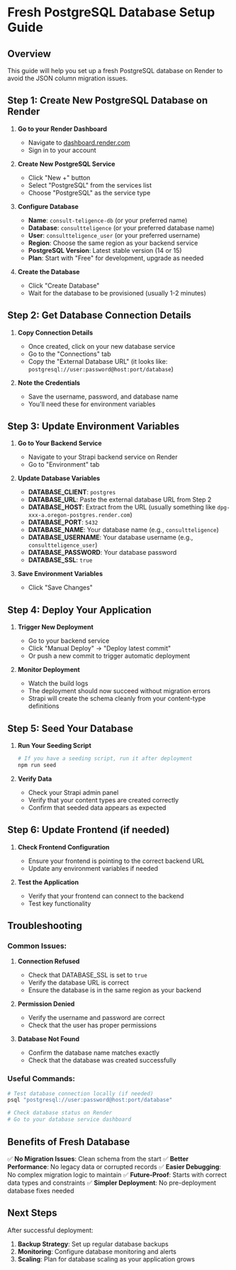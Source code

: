# Fresh PostgreSQL Database Setup Guide

## Overview
This guide will help you set up a fresh PostgreSQL database on Render to avoid the JSON column migration issues.

## Step 1: Create New PostgreSQL Database on Render

1. **Go to your Render Dashboard**
   - Navigate to [dashboard.render.com](https://dashboard.render.com)
   - Sign in to your account

2. **Create New PostgreSQL Service**
   - Click "New +" button
   - Select "PostgreSQL" from the services list
   - Choose "PostgreSQL" as the service type

3. **Configure Database**
   - **Name**: `consult-teligence-db` (or your preferred name)
   - **Database**: `consultteligence` (or your preferred database name)
   - **User**: `consultteligence_user` (or your preferred username)
   - **Region**: Choose the same region as your backend service
   - **PostgreSQL Version**: Latest stable version (14 or 15)
   - **Plan**: Start with "Free" for development, upgrade as needed

4. **Create the Database**
   - Click "Create Database"
   - Wait for the database to be provisioned (usually 1-2 minutes)

## Step 2: Get Database Connection Details

1. **Copy Connection Details**
   - Once created, click on your new database service
   - Go to the "Connections" tab
   - Copy the "External Database URL" (it looks like: `postgresql://user:password@host:port/database`)

2. **Note the Credentials**
   - Save the username, password, and database name
   - You'll need these for environment variables

## Step 3: Update Environment Variables

1. **Go to Your Backend Service**
   - Navigate to your Strapi backend service on Render
   - Go to "Environment" tab

2. **Update Database Variables**
   - **DATABASE_CLIENT**: `postgres`
   - **DATABASE_URL**: Paste the external database URL from Step 2
   - **DATABASE_HOST**: Extract from the URL (usually something like `dpg-xxx-a.oregon-postgres.render.com`)
   - **DATABASE_PORT**: `5432`
   - **DATABASE_NAME**: Your database name (e.g., `consultteligence`)
   - **DATABASE_USERNAME**: Your database username (e.g., `consultteligence_user`)
   - **DATABASE_PASSWORD**: Your database password
   - **DATABASE_SSL**: `true`

3. **Save Environment Variables**
   - Click "Save Changes"

## Step 4: Deploy Your Application

1. **Trigger New Deployment**
   - Go to your backend service
   - Click "Manual Deploy" → "Deploy latest commit"
   - Or push a new commit to trigger automatic deployment

2. **Monitor Deployment**
   - Watch the build logs
   - The deployment should now succeed without migration errors
   - Strapi will create the schema cleanly from your content-type definitions

## Step 5: Seed Your Database

1. **Run Your Seeding Script**
   ```bash
   # If you have a seeding script, run it after deployment
   npm run seed
   ```

2. **Verify Data**
   - Check your Strapi admin panel
   - Verify that your content types are created correctly
   - Confirm that seeded data appears as expected

## Step 6: Update Frontend (if needed)

1. **Check Frontend Configuration**
   - Ensure your frontend is pointing to the correct backend URL
   - Update any environment variables if needed

2. **Test the Application**
   - Verify that your frontend can connect to the backend
   - Test key functionality

## Troubleshooting

### Common Issues:

1. **Connection Refused**
   - Check that DATABASE_SSL is set to `true`
   - Verify the database URL is correct
   - Ensure the database is in the same region as your backend

2. **Permission Denied**
   - Verify the username and password are correct
   - Check that the user has proper permissions

3. **Database Not Found**
   - Confirm the database name matches exactly
   - Check that the database was created successfully

### Useful Commands:

```bash
# Test database connection locally (if needed)
psql "postgresql://user:password@host:port/database"

# Check database status on Render
# Go to your database service dashboard
```

## Benefits of Fresh Database

✅ **No Migration Issues**: Clean schema from the start
✅ **Better Performance**: No legacy data or corrupted records
✅ **Easier Debugging**: No complex migration logic to maintain
✅ **Future-Proof**: Starts with correct data types and constraints
✅ **Simpler Deployment**: No pre-deployment database fixes needed

## Next Steps

After successful deployment:
1. **Backup Strategy**: Set up regular database backups
2. **Monitoring**: Configure database monitoring and alerts
3. **Scaling**: Plan for database scaling as your application grows 